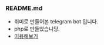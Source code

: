 ### README.md

- 취미로 만들어본 telegram bot 입니다.
- php로 만들었습니당.
- [이용해보기](tg://resolve?domain=deletable_bot, "telegram link")
